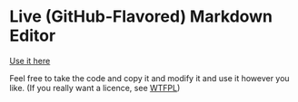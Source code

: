 # Live (GitHub-Flavored) Markdown Editor

[Use it here](//truenite.me/markdown-editor/)

Feel free to take the code and copy it and modify it and use it however you like. (If you really want a licence, see [WTFPL](http://www.wtfpl.net/txt/copying/))
